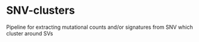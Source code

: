 # SNV-clusters
Pipeline for extracting mutational counts and/or signatures from SNV which cluster around SVs
